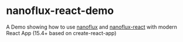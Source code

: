 # nanoflux-react-demo
A Demo showing how to use [nanoflux](https://github.com/ohager/nanoflux) and [nanoflux-react](https://github.com/ohager/nanoflux-react) with modern React App (15.4+ based on create-react-app)
